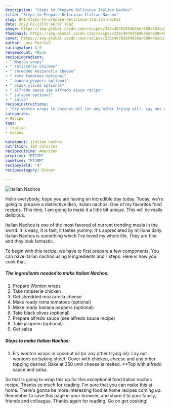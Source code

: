 ```yaml
---
description: "Steps to Prepare Delicious Italian Nachos"
title: "Steps to Prepare Delicious Italian Nachos"
slug: 861-steps-to-prepare-delicious-italian-nachos
date: 2022-02-22T15:46:07.760Z
image: https://img-global.cpcdn.com/recipes/236c4070350403be/680x482cq70/italian-nachos-recipe-main-photo.jpg
thumbnail: https://img-global.cpcdn.com/recipes/236c4070350403be/680x482cq70/italian-nachos-recipe-main-photo.jpg
cover: https://img-global.cpcdn.com/recipes/236c4070350403be/680x482cq70/italian-nachos-recipe-main-photo.jpg
author: Lora Patrick
ratingvalue: 4.9
reviewcount: 49556
recipeingredient:
- " Wonton wraps"
- " rotisserie chicken"
- " shredded mozzarella cheese"
- " roma tomatoes optional"
- " banana peppers optional"
- " black olives optional"
- " alfredo sauce see alfredo sauce recipe"
- " jalapeo optional"
- " salsa"
recipeinstructions:
- "Fry wonton wraps in coconut oil (or any other frying oil). Lay out wontons on baking sheet. Cover with chicken, cheese and any other topping desired. Bake at 350 until cheese is melted. **Top with alfredo sauce and salsa."
categories:
- Recipe
tags:
- italian
- nachos

katakunci: italian nachos 
nutrition: 192 calories
recipecuisine: American
preptime: "PT27M"
cooktime: "PT39M"
recipeyield: "4"
recipecategory: Dinner

---
```



![Italian Nachos](https://img-global.cpcdn.com/recipes/236c4070350403be/680x482cq70/italian-nachos-recipe-main-photo.jpg)

Hello everybody, hope you are having an incredible day today. Today, we're going to prepare a distinctive dish, italian nachos. One of my favorites food recipes. This time, I am going to make it a little bit unique. This will be really delicious.

Italian Nachos is one of the most favored of current trending meals in the world. It is easy, it is fast, it tastes yummy. It's appreciated by millions daily. Italian Nachos is something which I've loved my whole life. They are fine and they look fantastic.




To begin with this recipe, we have to first prepare a few components. You can have italian nachos using 9 ingredients and 1 steps. Here is how you cook that.

<!--inarticleads1-->

##### The ingredients needed to make Italian Nachos:

1. Prepare  Wonton wraps
1. Take  rotisserie chicken
1. Get  shredded mozzarella cheese
1. Make ready  roma tomatoes (optional)
1. Make ready  banana peppers (optional)
1. Take  black olives (optional)
1. Prepare  alfredo sauce (see alfredo sauce recipe)
1. Take  jalapeño (optional)
1. Get  salsa




<!--inarticleads2-->

##### Steps to make Italian Nachos:

1. Fry wonton wraps in coconut oil (or any other frying oil). Lay out wontons on baking sheet. Cover with chicken, cheese and any other topping desired. Bake at 350 until cheese is melted. **Top with alfredo sauce and salsa.




So that is going to wrap this up for this exceptional food italian nachos recipe. Thanks so much for reading. I'm sure that you can make this at home. There's gonna be more interesting food at home recipes coming up. Remember to save this page in your browser, and share it to your family, friends and colleague. Thanks again for reading. Go on get cooking!
